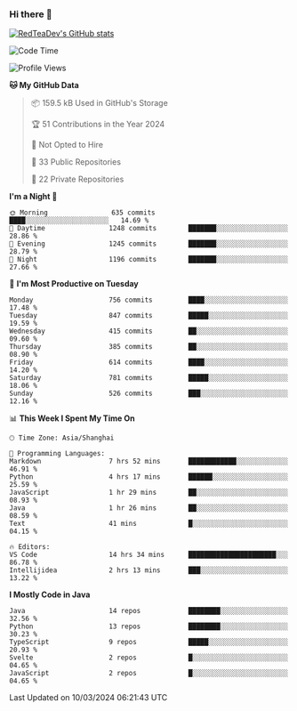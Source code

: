 ### Hi there 👋

<!--
**RedTeaDev/RedTeaDev** is a ✨ _special_ ✨ repository because its `README.md` (this file) appears on your GitHub profile.

Here are some ideas to get you started:

- 🔭 I’m currently working on ...
- 🌱 I’m currently learning ...
- 👯 I’m looking to collaborate on ...
- 🤔 I’m looking for help with ...
- 💬 Ask me about ...
- 📫 How to reach me: ...
- 😄 Pronouns: ...
- ⚡ Fun fact: ...
-->

<!--
[![wakatime](https://wakatime.com/badge/user/6b101ed0-04c0-4490-9283-eb61f2efff96.svg)](https://wakatime.com/@6b101ed0-04c0-4490-9283-eb61f2efff96)
!-->

[![RedTeaDev's GitHub stats](https://github-readme-stats.vercel.app/api?username=RedTeaDev)](https://github.com/anuraghazra/github-readme-stats)
<!--
[![willianrod's wakatime stats](https://github-readme-stats.vercel.app/api/wakatime?username=RedTeaDev)](https://github.com/anuraghazra/github-readme-stats)
!-->
<!--START_SECTION:waka-->
![Code Time](http://img.shields.io/badge/Code%20Time-2%2C093%20hrs%2015%20mins-blue)

![Profile Views](http://img.shields.io/badge/Profile%20Views-1-blue)

**🐱 My GitHub Data** 

> 📦 159.5 kB Used in GitHub's Storage 
 > 
> 🏆 51 Contributions in the Year 2024
 > 
> 🚫 Not Opted to Hire
 > 
> 📜 33 Public Repositories 
 > 
> 🔑 22 Private Repositories 
 > 
**I'm a Night 🦉** 

```text
🌞 Morning                635 commits         ████░░░░░░░░░░░░░░░░░░░░░   14.69 % 
🌆 Daytime                1248 commits        ███████░░░░░░░░░░░░░░░░░░   28.86 % 
🌃 Evening                1245 commits        ███████░░░░░░░░░░░░░░░░░░   28.79 % 
🌙 Night                  1196 commits        ███████░░░░░░░░░░░░░░░░░░   27.66 % 
```
📅 **I'm Most Productive on Tuesday** 

```text
Monday                   756 commits         ████░░░░░░░░░░░░░░░░░░░░░   17.48 % 
Tuesday                  847 commits         █████░░░░░░░░░░░░░░░░░░░░   19.59 % 
Wednesday                415 commits         ██░░░░░░░░░░░░░░░░░░░░░░░   09.60 % 
Thursday                 385 commits         ██░░░░░░░░░░░░░░░░░░░░░░░   08.90 % 
Friday                   614 commits         ████░░░░░░░░░░░░░░░░░░░░░   14.20 % 
Saturday                 781 commits         █████░░░░░░░░░░░░░░░░░░░░   18.06 % 
Sunday                   526 commits         ███░░░░░░░░░░░░░░░░░░░░░░   12.16 % 
```


📊 **This Week I Spent My Time On** 

```text
🕑︎ Time Zone: Asia/Shanghai

💬 Programming Languages: 
Markdown                 7 hrs 52 mins       ████████████░░░░░░░░░░░░░   46.91 % 
Python                   4 hrs 17 mins       ██████░░░░░░░░░░░░░░░░░░░   25.59 % 
JavaScript               1 hr 29 mins        ██░░░░░░░░░░░░░░░░░░░░░░░   08.93 % 
Java                     1 hr 26 mins        ██░░░░░░░░░░░░░░░░░░░░░░░   08.59 % 
Text                     41 mins             █░░░░░░░░░░░░░░░░░░░░░░░░   04.15 % 

🔥 Editors: 
VS Code                  14 hrs 34 mins      ██████████████████████░░░   86.78 % 
Intellijidea             2 hrs 13 mins       ███░░░░░░░░░░░░░░░░░░░░░░   13.22 % 
```

**I Mostly Code in Java** 

```text
Java                     14 repos            ████████░░░░░░░░░░░░░░░░░   32.56 % 
Python                   13 repos            ████████░░░░░░░░░░░░░░░░░   30.23 % 
TypeScript               9 repos             █████░░░░░░░░░░░░░░░░░░░░   20.93 % 
Svelte                   2 repos             █░░░░░░░░░░░░░░░░░░░░░░░░   04.65 % 
JavaScript               2 repos             █░░░░░░░░░░░░░░░░░░░░░░░░   04.65 % 
```




 Last Updated on 10/03/2024 06:21:43 UTC
<!--END_SECTION:waka-->


